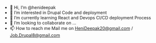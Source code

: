 - 👋 Hi, I’m @henideepak
- 👀 I’m interested in Drupal Code and deployment
- 🌱 I’m currently learning React and Devops CI/CD deployment Process
- 💞️ I’m looking to collaborate on ...
- 📫 How to reach me Mail me on HeniDeepak20@gmail.com / Job.Drupal8@gmail.com

<!---
henideepak/henideepak is a ✨ special ✨ repository because its `README.md` (this file) appears on your GitHub profile.
You can click the Preview link to take a look at your changes.
--->
